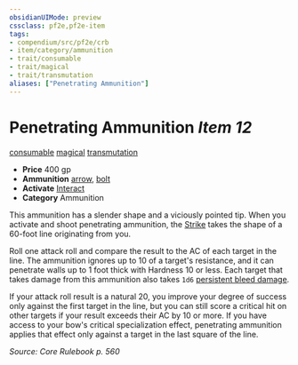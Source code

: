 ```yaml
---
obsidianUIMode: preview
cssclass: pf2e,pf2e-item
tags:
- compendium/src/pf2e/crb
- item/category/ammunition
- trait/consumable
- trait/magical
- trait/transmutation
aliases: ["Penetrating Ammunition"]
---
```

# Penetrating Ammunition *Item 12*  
[consumable](/rules/traits/consumable.md)  [magical](/rules/traits/magical.md)  [transmutation](/rules/traits/transmutation.md)  

- **Price** 400 gp
- **Ammunition** [arrow](/compendium/equipment/items/arrow.md), [bolt](/compendium/equipment/items/bolt.md)
- **Activate** [Interact](/rules/actions/interact.md)
- **Category** Ammunition

This ammunition has a slender shape and a viciously pointed tip. When you activate and shoot penetrating ammunition, the [Strike](/rules/actions/strike.md) takes the shape of a 60-foot line originating from you.

Roll one attack roll and compare the result to the AC of each target in the line. The ammunition ignores up to 10 of a target's resistance, and it can penetrate walls up to 1 foot thick with Hardness 10 or less. Each target that takes damage from this ammunition also takes `1d6` [persistent bleed damage](/rules/conditions.md#Persistent%20Damage).

If your attack roll result is a natural 20, you improve your degree of success only against the first target in the line, but you can still score a critical hit on other targets if your result exceeds their AC by 10 or more. If you have access to your bow's critical specialization effect, penetrating ammunition applies that effect only against a target in the last square of the line.

*Source: Core Rulebook p. 560*